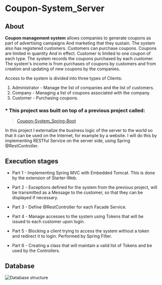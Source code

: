 # Coupon-System_Server

## About

**Coupon management system** allows companies to generate coupons as part of advertising campaigns
And marketing that they sustain.
The system also has registered customers. Customers can purchase coupons. Coupons are limited in quantity
And in effect. Customer is limited to one coupon of each type.
The system records the coupons purchased by each customer.
The system's income is from purchases of coupons by customers and from creation and updating of new coupons by the companies.

Access to the system is divided into three types of Clients:
1. Administrator - Manage the list of companies and the list of customers.
2. Company - Managing a list of coupons associated with the company.
3. Customer - Purchasing coupons.

### * This project was built on top of a previous project called:
> [Coupon-System_Spring-Boot](https://github.com/LidorLahav/Coupon-System_Spring-Boot)

In this project I externalize the business logic of the server to the world so that it can be used on the Internet, for example by a website.
I will do this by implementing RESTful Service on the server side, using Spring @RestController.


## Execution stages

 * Part 1 - Implementing Spring MVC with Embedded Tomcat. This is done by the extension of Starter-Web.
  
 * Part 2 - Exceptions defined for the system from the previous project, will be transmitted as a Message to the customer, so that they can be displayed if necessary.
  
 * Part 3 - Define @RestController for each Facade Service.
  
 * Part 4 - Manage accesses to the system using Tokens that will be issued to each customer upon login.
  
 * Part 5 - Blocking a client trying to access the system without a token and redirect it to login. Performed by Spring Filter.
  
 * Part 6 - Creating a class that will maintain a valid list of Tokens and be used by the Controllers.


## Database

![Database structure](https://github.com/LidorLahav/Coupon-System_Server/blob/master/Images/Database%20structure.jpeg)
